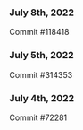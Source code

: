 ### July 8th, 2022

Commit #118418

### July 5th, 2022

Commit #314353


### July 4th, 2022

Commit #72281
